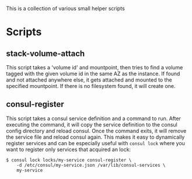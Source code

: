 This is a collection of various small helper scripts

# Scripts
## stack-volume-attach
This script takes a 'volume id' and mountpoint, then tries to find a
volume tagged with the given volume id in the same AZ as the instance.
If found and not attached anywhere else, it gets attached and mounted
to the specified mountpoint.
If there is no filesystem found, it will create one.

## consul-register
This script takes a consul service definition and a command to run. After
executing the command, it will copy the service definition to the consul
config directory and reload consul. Once the command exits, it will remove
the service file and reload consul again.
This makes it easy to dynamically register services and can be especially
useful with `consul lock` where you want to register only services that
acquired an lock:

    $ consul lock locks/my-service consul-register \
        -d /etc/consul/my-service.json /var/lib/consul-services \
        my-service
